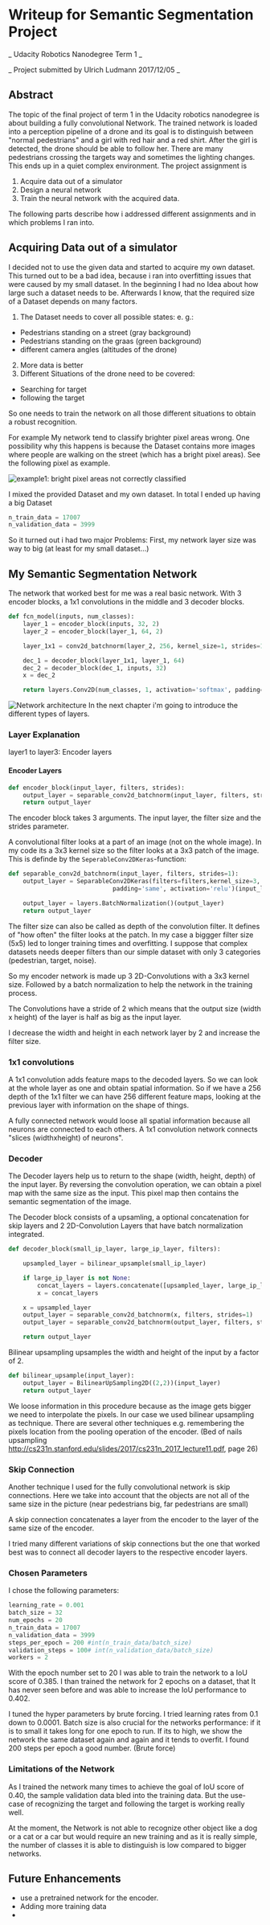 # Writeup for Semantic Segmentation Project

_ Udacity Robotics Nanodegree Term 1 _

_ Project submitted by Ulrich Ludmann 2017/12/05 _

## Abstract
The topic of the final project of term 1 in the Udacity robotics nanodegree is about building a fully convolutional Network.
The trained network is loaded into a perception pipeline of a drone and its goal is to distinguish between "normal pedestrians" and a girl with red hair and a red shirt.
After the girl is detected, the drone should be able to follow her. There are many pedestrians crossing the targets way and sometimes the lighting changes. This ends up in a quiet complex environment.
The project assignment is
1. Acquire data out of a simulator
1. Design a neural network
1. Train the neural network with the acquired data.

The following parts describe how i addressed different assignments and in which problems I ran into.

## Acquiring Data out of a simulator
I decided not to use the given data and started to acquire my own dataset. This turned out to be a bad idea, because i ran into overfitting issues that were caused by my small dataset. In the beginning I had no Idea about how large such a dataset needs to be. Afterwards I know, that the required size of a Dataset depends on many factors.
1. The Dataset needs to cover all possible states:
e. g.:
- Pedestrians standing on a street (gray background)
- Pedestrians standing on the graas (green background)
- different camera angles (altitudes of the drone)
2. More data is better
3. Different Situations of the drone need to be covered:
- Searching for target
- following the target

So one needs to train the network on all those different situations to obtain a robust recognition.

For example My network tend to classify brighter pixel areas wrong. One possibility why this happens is because the Dataset contains more images where people are walking on the street (which has a bright pixel areas). See the following pixel as example.

![example1: bright pixel areas not correctly classified](writeup_assets/bright_pixel_areas.png)

I mixed the provided Dataset and my own dataset. In total I ended up having a big Dataset
```python
n_train_data = 17007
n_validation_data = 3999
```

So it turned out i had two major Problems:
First, my network layer size was way to big (at least for my small dataset...)


## My Semantic Segmentation Network
The network that worked best for me was a real basic network. With 3 encoder blocks, a 1x1 convolutions in the middle and 3 decoder blocks.

```python
def fcn_model(inputs, num_classes):
    layer_1 = encoder_block(inputs, 32, 2)
    layer_2 = encoder_block(layer_1, 64, 2)

    layer_1x1 = conv2d_batchnorm(layer_2, 256, kernel_size=1, strides=1)

    dec_1 = decoder_block(layer_1x1, layer_1, 64)
    dec_2 = decoder_block(dec_1, inputs, 32)
    x = dec_2

    return layers.Conv2D(num_classes, 1, activation='softmax', padding='same')(x)
```

![Network architecture](writeup_assets/architecture.png)
In the next chapter i'm going to introduce the different types of layers.
### Layer Explanation
layer1 to layer3: Encoder layers

#### Encoder Layers
```python
def encoder_block(input_layer, filters, strides):
    output_layer = separable_conv2d_batchnorm(input_layer, filters, strides)
    return output_layer
```

The encoder block takes 3 arguments. The input layer, the filter size and the strides parameter.

A convolutional filter looks at a part of an image (not on the whole image). In my code its a 3x3 kernel size so the filter looks at a 3x3 patch of the image. This is definde by the `SeperableConv2DKeras`-function:

```python
def separable_conv2d_batchnorm(input_layer, filters, strides=1):
    output_layer = SeparableConv2DKeras(filters=filters,kernel_size=3, strides=strides,
                             padding='same', activation='relu')(input_layer)

    output_layer = layers.BatchNormalization()(output_layer)
    return output_layer
```

The filter size can also be called as depth of the convolution filter. It defines of "how often" the filter looks at the patch. In my case a biggger filter size (5x5) led to longer training times and overfitting. I suppose that complex datasets needs deeper filters than our simple dataset with only 3 categories (pedestrian, target, noise).

So my encoder network is made up 3 2D-Convolutions with a 3x3 kernel size. Followed by a batch normalization to help the network in the training process.

The Convolutions have a stride of 2 which means that the output size (width x height) of the layer is half as big as the input layer.

I decrease the width and height in each network layer by 2 and increase the filter size.

### 1x1 convolutions
A 1x1 convolution adds feature maps to the decoded layers. So we can look at the whole layer as one and obtain spatial information. So if we have a 256 depth of the 1x1 filter we can have 256 different feature maps, looking at the previous layer with information on the shape of things.

A fully connected network would loose all spatial information because all neurons are connected to each others. A 1x1 convolution network connects "slices (widthxheight) of neurons".

### Decoder
The Decoder layers help us to return to the shape (width, height, depth) of the input layer. By reversing the convolution operation, we can obtain a pixel map with the same size as the input. This pixel map then contains the semantic segmentation of the image.

The Decoder block consists of a upsamling, a optional concatenation for skip layers and 2 2D-Convolution Layers that have batch normalization integrated.

```python
def decoder_block(small_ip_layer, large_ip_layer, filters):

    upsampled_layer = bilinear_upsample(small_ip_layer)

    if large_ip_layer is not None:
        concat_layers = layers.concatenate([upsampled_layer, large_ip_layer])
        x = concat_layers

    x = upsampled_layer
    output_layer = separable_conv2d_batchnorm(x, filters, strides=1)
    output_layer = separable_conv2d_batchnorm(output_layer, filters, strides=1)

    return output_layer
```

Bilinear upsampling upsamples the width and height of the input by a factor of 2.
```python
def bilinear_upsample(input_layer):
    output_layer = BilinearUpSampling2D((2,2))(input_layer)
    return output_layer
```
We loose information in this procedure because as the image gets bigger we need to interpolate the pixels. In our case we used bilinear upsampling as technique. There are several other techniques e.g. remembering the pixels location from the pooling operation of the encoder. (Bed of nails upsampling http://cs231n.stanford.edu/slides/2017/cs231n_2017_lecture11.pdf, page 26)

### Skip Connection
Another technique I used for the fully convolutional network is skip connections. Here we take into account that the objects are not all of the same size in the picture (near pedestrians big, far pedestrians are small)

A skip connection concatenates a layer from the encoder to the layer of the same size of the encoder.

I tried many different variations of skip connections but the one that worked best was to connect all decoder layers to the respective encoder layers.

### Chosen Parameters
I chose the following parameters:
```python
learning_rate = 0.001
batch_size = 32
num_epochs = 20
n_train_data = 17007
n_validation_data = 3999
steps_per_epoch = 200 #int(n_train_data/batch_size)
validation_steps = 100# int(n_validation_data/batch_size)
workers = 2
```

With the epoch number set to 20 I was able to train the network to a IoU score of 0.385.
I than trained the network for 2 epochs on a dataset, that It has never seen before and was able to increase the IoU performance to 0.402.

I tuned the hyper parameters by brute forcing. I tried learning rates from 0.1 down to 0.0001.
Batch size is also crucial for the networks performance: if it is to small it takes long for one epoch to run. If its to high, we show the network the same dataset again and again and it tends to overfit.
I found 200 steps per epoch a good number. (Brute force)

### Limitations of the Network
As I trained the network many times to achieve the goal of IoU score of 0.40, the sample validation data bled into the training data. But the use-case of recognizing the target and following the target is working really well.

At the moment, the Network is not able to recognize other object like a dog or a cat or a car but would require an new training and as it is really simple, the number of classes it is able to distinguish is low compared to bigger networks.


## Future Enhancements
- use a pretrained network for the encoder.
- Adding more training data
-
